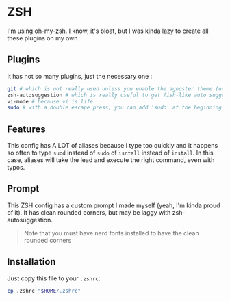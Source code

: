 # ZSH

I'm using oh-my-zsh. I know, it's bloat, but I was kinda lazy to create all these plugins on my own

## Plugins

It has not so many plugins, just the necessary one : 
```bash
git # which is not really used unless you enable the agnoster theme (uncomment the line ZSH_THEME in the config)
zsh-autosuggestion # which is really useful to get fish-like auto suggestions
vi-mode # because vi is life
sudo # with a double escape press, you can add 'sudo' at the beginning of your command (useful when you forget it and don't want to go to the start to add it manually)
```

## Features

This config has A LOT of aliases because I type too quickly and it happens so often to type `suod` instead of `sudo` of `isntall` instead of `install`.
In this case, aliases will take the lead and execute the right command, even with typos.

## Prompt

This ZSH config has a custom prompt I made myself (yeah, I'm kinda proud of it). It has clean rounded corners, but may be laggy with zsh-autosuggestion.

> Note that you must have nerd fonts installed to have the clean rounded corners

## Installation

Just copy this file to your `.zshrc`:
```bash
cp .zshrc "$HOME/.zshrc"
```
